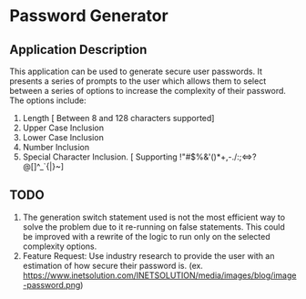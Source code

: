 # Password Generator

## Application Description

This application can be used to generate secure user passwords. It presents a series of prompts to the user which allows them to select between a series of options to increase the complexity of their password. The options include:

1. Length [ Between 8 and 128 characters supported]
2. Upper Case Inclusion
3. Lower Case Inclusion
4. Number Inclusion
5. Special Character Inclusion. [ Supporting !"#\$%&'()\*+,-./:;<=>?@[\]^_`{|}~]

## TODO

1. The generation switch statement used is not the most efficient way to solve the problem due to it re-running on false statements. This could be improved with a rewrite of the logic to run only on the selected complexity options.
2. Feature Request: Use industry research to provide the user with an estimation of how secure their password is. (ex. https://www.inetsolution.com/INETSOLUTION/media/images/blog/image-password.png)
